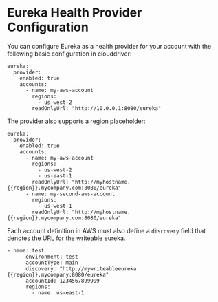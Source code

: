 # Eureka Health Provider Configuration
You can configure Eureka as a health provider for your account with the following basic configuration in clouddriver:

    eureka:
      provider:
        enabled: true
        accounts:
          - name: my-aws-account
            regions:
              - us-west-2
            readOnlyUrl: "http://10.0.0.1:8080/eureka"

The provider also supports a region placeholder:

    eureka:
      provider:
        enabled: true
        accounts:
          - name: my-aws-account
            regions:
              - us-west-2
              - us-east-1
            readOnlyUrl: "http://myhostname.{{region}}.mycompany.com:8080/eureka"
          - name: my-second-aws-account
            regions:
              - us-west-1
            readOnlyUrl: "http://myhostname.{{region}}.mycompany.com:8080/eureka"
            
Each account definition in AWS must also define a `discovery` field that denotes the URL for the writeable eureka. 

```
- name: test
      environment: test
      accountType: main
      discovery: "http://mywriteableeureka.{{region}}.mycompany:8080/eureka"
      accountId: 1234567899999
      regions:
        - name: us-east-1
```
